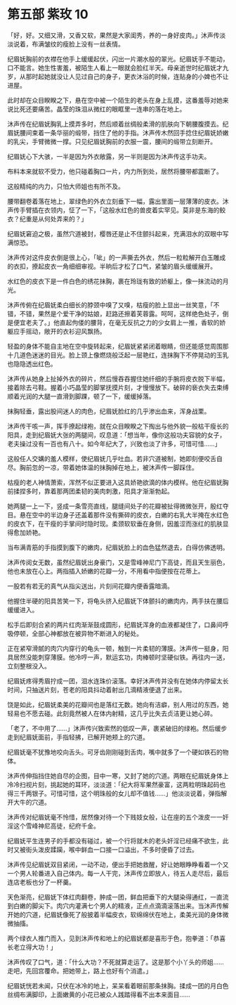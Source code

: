 # 第五部 紫玫 10

「好，好。又细又滑，又香又软，果然是大家闺秀，养的一身好皮肉。」沐声传淡淡说着，布满皱纹的瘦脸上没有一丝表情。

纪眉妩胸前的衣襟在他手上缓缓起伏，闪出一片潮水般的翠光。纪眉妩手不能动，口不能言。她生性害羞，被陌生人看上一眼就会脸红半天。母亲逝世时纪眉妩才九岁，从那时起她就没让人见过自己的身子，更衣沐浴的时候，连贴身的小婢也不让进屋。

此时却在众目睽睽之下，悬在空中被一个陌生的老头在身上乱摸，这番羞辱对她来说比死还要痛苦。晶莹的珠泪从微红的眼眶里一连串的落在地上。

沐声传在纪眉妩胸乳上摸弄多时，然后顺着丝绸般柔滑的肌肤向下朝腰腹摸去。纪眉妩腰间束着一条华丽的缎带，挡住了他的手指。沐声传木然回手捻住纪眉妩娇嫩的乳尖，手臂微微一撑。只见纪眉妩胸前的衣服一震，腰间的缎带立刻断开。

纪眉妩心下大骇，一半是因为外衣敞露，另一半则是因为沐声传这手功夫。

布料本来就软不受力，他只碰着胸口一片，内力所到处，居然将腰带都震断了。

这般精纯的内力，只怕大师姐也有所不及。

腰带翻卷着落在地上，翠绿色的外衣立刻垂下一幅，露出里面一层薄薄的皮衣。沐声传手臂插在衣领内，怔了一下，「这般水红色的兽皮着实罕见。莫非是东海的鲛衣？纪重是从何处弄来的？」

纪眉妩窘迫之极，虽然穴道被封，樱唇还是止不住颤抖起来，充满泪水的双眼中写满惊恐。

沐声传对这件皮衣倒是很上心，「呲」的一声撕去外衣，然后一粒粒解开白玉雕成的衣扣，撩起皮衣一角细细审视。半晌后才松了口气，紧皱的眉头缓缓展开。

水红色的皮衣下是一件白色的绣花抹胸，裹在玲珑有致的娇躯上，像一抹流动的月光。

沐声传俯在纪眉妩柔白细长的脖颈中嗅了又嗅，枯瘦的脸上显出一丝笑意，「不错，不错，果然是个爱干净的姑娘，赶路还擦着芙蓉露。呵呵，这样绝色处子，倒是便宜老夫了。」他直起佝偻的腰背，在毫无反抗之力的少女肩上一推，香软的娇躯应手摇动，敞开的衣衫迎风飘扬。

轻盈的身体不能自主地在空中旋转起来，纪眉妩紧紧闭着眼睛，但还能感觉周围那十几道色迷迷的目光。脸上颈上像燃烧般泛起一层艳红，连抹胸下不停晃动的玉乳也隐隐透出红色。

沐声传从她身上扯掉外衣的碎片，然后慢吞吞握住她纤细的手腕将皮衣脱下半幅，接着除去弓鞋。握着小巧晶莹的脚掌抚摸片刻，才慢慢放下。破碎的亵衣失去束缚顺着光润的大腿一直滑到脚踝，顿了一下，缓缓掉落。

抹胸轻垂，露出股间迷人的肉色，纪眉妩脸红的几乎渗出血来，浑身战栗。

沐声传干咳一声，挥手撩起绿袍，就在众目睽睽之下掏出与他外貌一般枯干瘦长的阳具，走到纪眉妩大张的两腿间，叹息道：「想当年，像你这般功夫容貌的女子，老夫操过没有一百也有八十。如今年纪大了，兴致也淡了许多，可惜可惜……」

这般任人交媾的羞人模样，使纪眉妩几乎吐血。若非穴道被制，她即刻便咬舌自尽。胸前忽的一凉，带着她体温的抹胸掉在地上，被沐声传一脚踩住。

枯瘦的老人神情萧索，浑然不似正要进入这具娇艳欲滴的体内模样。他在纪眉妩胸前揉捏多时，靠着那两团柔韧的美肉刺激，阳具才渐渐勃起。

她两腿一上一下，竖成一条雪亮直线，腿缝间处子的花瓣被扯得微微张开，殷红夺目。悬在空中的半边身子还盖着那件没有撕碎的皮衣，白嫩的右乳大半掩在水红色的皮衣下，在干瘦的手掌间时隐时现。柔颈软软垂在身侧，因羞涩而涨红的肌肤显得愈加娇艳。

当布满青筋的手指摸到腹下的嫩肉，纪眉妩脸上的血色猛然退去，白得仿佛透明。

沐声传阅女无数，虽然纪眉妩出身豪门，又是雪峰神尼门下高徒，而且天生丽色，他也未放在心上。两指插入娇嫩的花瓣一分，不用看中指便按在花蒂上。

一股若有若无的真气从指尖送出，片刻间花瓣内便香露暗滴。

他握住半硬的阳具苦笑一下，将龟头挤入纪眉妩下体颤抖的嫩肉内，两手扶在腰后缓缓进入。

松手后即刻合紧的两片红肉渐渐鼓成圆形，纪眉妩浑身的血液都凝住了，口鼻间呼吸停顿，全部心神都放在被异物不断进入的秘处。

正在紧窄滑腻的肉穴内穿行的龟头一顿，触到一片柔韧的薄膜。沐声传一挺身，阳具居然没能刺穿薄膜。他冷哼一声，默运玄功，肉棒顿时坚硬似铁。再往内一送，立刻整根没入。

纪眉妩疼得秀眉拧成一团，泪水连珠价滚落。幸好沐声传并没有在她体内停留太长时间，只抽送片刻，苍老的阳具抖动着射出几滴精液便退了出来。

饶是如此，纪眉妩柔美的花瓣间也是落红无数。她向有洁癖，别人用过的东西，她轻易也不愿去碰。此刻竟然被人在体内射精，这几乎比失去贞洁更让她心碎。

「老了，不中用了……」沐声传兴致索然的低叹一声，裹紧破旧的绿袍。然后缓步走到纪眉妩面前，手指轻拂，已解开她颊上的穴道。

纪眉妩毫不犹豫地咬向舌头。可牙齿刚刚碰到舌肉，嘴中就多了一个硬如铁石的物体。

沐声传伸指挡住她自尽的企图，目中一寒，又封了她的穴道。两眼在纪眉妩身体上冷冷扫视片刻，挑起她的耳环，淡淡道：「纪大将军果然豪富，这两粒明珠起码也得三千两银子。可惜可惜，这个明珠般的女儿却不值钱……」他淡淡说着，弹指解开大牛的穴道。

沐声传对纪眉妩毫不怜惜，居然像对待一个下贱妓女般，让在座的五个泼皮一一奸淫这个雪峰神尼高徒，纪府千金。

纪眉妩平生连男子的手都没有碰过，被一个行将就木的老头奸淫已经痛不欲生，此时又被街头泼皮蹂躏，喉中鲜血一口接一口溢出，不多时便昏了过去。

沐声传见纪眉妩双目紧闭，一动不动，便出手把她救醒，好让她眼睁睁看着一个又一个男人轮番进入自己体内。每一人干完，沐声传立即放人，待五人走尽后，最后连店老板也分了一杯羹。

天色渐亮，纪眉妩下体红肉翻卷，肿成一团，鲜血把垂下的大腿染得通红，一直流到白嫩的脚尖下。肉穴内灌满七个男人的精液，正点点滴滴滚落出来。当沐声传解开她的穴道，纪眉妩像死了般披着半幅皮衣，软绵绵伏在地上，柔美光润的身体微微抽搐。

两个绿衣人推门而入，见到沐声传和地上的纪眉妩都是喜形于色，抱拳道：「恭喜长老立得大功！」

沐声传叹了口气，道：「什么大功？不死就算走运了。这是那个小丫头的师姐……走吧，先回宫覆命。把她带上，路上也好有个消遣。」

纪眉妩恍若未闻，只伏在冰冷的地上，呆呆看着眼前那条抹胸。揉成一团的月白色丝绸布满脚印，上面嫩黄的小花已被众人践踏得看不出本来面目……

